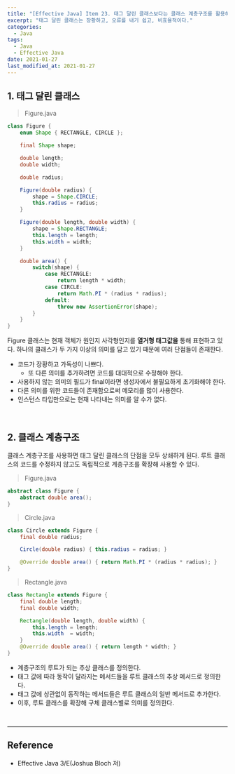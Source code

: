 ```yaml
---
title: "[Effective Java] Item 23. 태그 달린 클래스보다는 클래스 계층구조를 활용하라"
excerpt: "태그 달린 클래스는 장황하고, 오류를 내기 쉽고, 비효율적이다."
categories:
  - Java
tags:
  - Java
  - Effective Java
date: 2021-01-27
last_modified_at: 2021-01-27
---
```


## 1. 태그 달린 클래스

> Figure.java

```java
class Figure {
    enum Shape { RECTANGLE, CIRCLE };

    final Shape shape;

    double length;
    double width;

    double radius;

    Figure(double radius) {
        shape = Shape.CIRCLE;
        this.radius = radius;
    }

    Figure(double length, double width) {
        shape = Shape.RECTANGLE;
        this.length = length;
        this.width = width;
    }

    double area() {
        switch(shape) {
            case RECTANGLE:
                return length * width;
            case CIRCLE:
                return Math.PI * (radius * radius);
            default:
                throw new AssertionError(shape);
        }
    }
}
```

Figure 클래스는 현재 객체가 원인지 사각형인지를 **열거형 태그값을** 통해 표현하고 있다. 하나의 클래스가 두 가지 이상의 의미를 담고 있기 때문에 여러 단점들이 존재한다.

* 코드가 장황하고 가독성이 나쁘다.
  * 또 다른 의미를 추가하려면 코드를 대대적으로 수정해야 한다.
* 사용하지 않는 의미의 필드가 final이라면 생성자에서 불필요하게 초기화해야 한다.
* 다른 의미를 위한 코드들이 존재함으로써 메모리를 많이 사용한다.
* 인스턴스 타입만으로는 현재 나타내는 의미를 알 수가 없다.

<br>

## 2. 클래스 계층구조

클래스 계층구조를 사용하면 태그 달린 클래스의 단점을 모두 상쇄하게 된다. 루트 클래스의 코드를 수정하지 않고도 독립적으로 계층구조를 확장해 사용할 수 있다.

> Figure.java

```java
abstract class Figure {
    abstract double area();
}
```

> Circle.java

```java
class Circle extends Figure {
    final double radius;

    Circle(double radius) { this.radius = radius; }

    @Override double area() { return Math.PI * (radius * radius); }
}
```

> Rectangle.java

```java
class Rectangle extends Figure {
    final double length;
    final double width;

    Rectangle(double length, double width) {
        this.length = length;
        this.width  = width;
    }
    @Override double area() { return length * width; }
}
```

* 계층구조의 루트가 되는 추상 클래스를 정의한다.
* 태그 값에 따라 동작이 달라지는 메서드들을 루트 클래스의 추상 메서드로 정의한다.
* 태그 값에 상관없이 동작하는 메서드들은 루트 클래스의 일반 메서드로 추가한다.
* 이후, 루트 클래스를 확장해 구체 클래스별로 의미를 정의한다.

<br>

---

## Reference

* Effective Java 3/E(Joshua Bloch 저)
